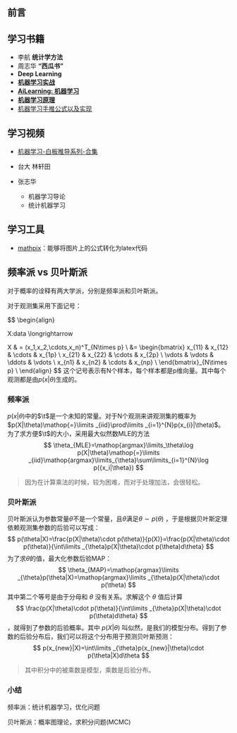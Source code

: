 ## 前言

## 学习书籍

* 李航 **统计学方法**
* 周志华 **“西瓜书”**
* **Deep Learning**
* [**机器学习实战**](https://www.cntofu.com/book/129/index.html)
* [**AiLearning: 机器学习**](https://www.cntofu.com/book/168/index.html)
* [**机器学习原理**](https://www.cntofu.com/book/85/math/analytic/gradient_descent.md)
* [机器学习手推公式以及实现](https://github.com/zhulei227/ML_Notes)

## 学习视频

* [机器学习-白板推导系列-合集](https://www.bilibili.com/video/BV1aE411o7qd/?spm_id_from=333.788.videocard.1)

* 台大 林轩田

* 张志华 
  * 机器学习导论
  * 统计机器学习

## 学习工具

* [mathpix](https://mathpix.com/#desktop)：能够将图片上的公式转化为latex代码

## 频率派 vs 贝叶斯派

对于概率的诠释有两大学派，分别是频率派和贝叶斯派。

对于观测集采用下面记号：

$$
\begin{align}

X:data \longrightarrow

X & = (x_1,x_2,\cdots,x_n)^T_{N\times p} \\ 
  &=
    \begin{bmatrix}
         x_{11} & x_{12} & \cdots & x_{1p} \\
         x_{21} & x_{22} & \cdots & x_{2p} \\
         \vdots & \vdots & \ddots & \vdots \\
         x_{n1} & x_{n2} & \cdots & x_{np} \\
    \end{bmatrix}_{N\times p} \\
\end{align}
$$
这个记号表示有N个样本，每个样本都是p维向量。其中每个观测都是由$p(x|\theta)$生成的。

### 频率派

$p(x|\theta)$中的$\t$是一个未知的常量。对于N个观测来讲观测集的概率为$p(X|\theta)\mathop{=}\limits _{iid}\prod\limits _{i=1}^{N}p(x_{i}|\theta)$。为了求方便$\t$的大小，采用最大似然数MLE的方法
$$
\theta_{MLE}=\mathop{argmax}\limits_\theta\log p(X|\theta)\mathop{=}\limits _{iid}\mathop{argmax}\limits_{\theta}\sum\limits_{i=1}^{N}\log p({x_i|\theta}) 
$$


> 因为在计算乘法的时候，较为困难，而对于处理加法，会很轻松。

### 贝叶斯派

贝叶斯派认为参数常量$\theta$不是一个常量，且$\theta$满足$\theta\sim p(\theta)$ ，于是根据贝叶斯定理依赖观测集参数的后验可以写成：
$$
p(\theta|X)=\frac{p(X|\theta)\cdot p(\theta)}{p(X)}=\frac{p(X|\theta)\cdot p(\theta)}{\int\limits _{\theta}p(X|\theta)\cdot p(\theta)d\theta} 
$$
为了求$\theta$的值，最大化参数后验MAP：
$$
\theta_{MAP}=\mathop{argmax}\limits _{\theta}p(\theta|X)=\mathop{argmax}\limits _{\theta}p(X|\theta)\cdot p(\theta) 
$$
其中第二个等号是由于分母和 $\theta$ 没有关系。求解这个 $\theta$ 值后计算
$$
\frac{p(X|\theta)\cdot p(\theta)}{\int\limits _{\theta}p(X|\theta)\cdot p(\theta)d\theta}
$$
，就得到了参数的后验概率。其中 $p(X|\theta)$ 叫似然，是我们的模型分布。得到了参数的后验分布后，我们可以将这个分布用于预测贝叶斯预测：
$$
p(x_{new}|X)=\int\limits _{\theta}p(x_{new}|\theta)\cdot p(\theta|X)d\theta
$$

> 其中积分中的被乘数是模型，乘数是后验分布。

### 小结

频率派：统计机器学习，优化问题

贝叶斯派：概率图理论，求积分问题(MCMC)

